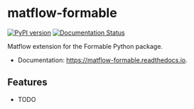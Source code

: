 # matflow-formable

[![PyPI version](https://img.shields.io/pypi/v/matflow_formable.svg)](https://pypi.python.org/pypi/matflow_formable)
[![Documentation Status](https://readthedocs.org/projects/matflow-formable/badge/?version=latest)](https://matflow-formable.readthedocs.io/en/latest/?badge=latest)

Matflow extension for the Formable Python package.

- Documentation: https://matflow-formable.readthedocs.io.

## Features
- TODO
